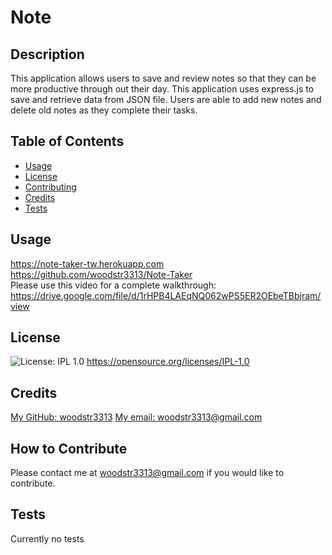 # Note

## Description
  This application allows users to save and review notes so that they can be more productive through out their day. This application uses express.js to save and retrieve data from JSON file. Users are able to add new notes and delete old notes as they complete their tasks. 

## Table of Contents 
- [Usage](#usage)
- [License](#license)
- [Contributing](#repo)
- [Credits](#credits)
- [Tests](#test)
  
## Usage
https://note-taker-tw.herokuapp.com <br />
https://github.com/woodstr3313/Note-Taker <br />
Please use this video for a complete walkthrough: https://drive.google.com/file/d/1rHPB4LAEqNQ062wPS5ER2OEbeTBbjram/view

## License
![License: IPL 1.0](https://img.shields.io/badge/License-IPL_1.0-blue.svg)
https://opensource.org/licenses/IPL-1.0

## Credits
[My GitHub: woodstr3313](https://github.com/woodstr3313)
[My email: woodstr3313@gmail.com](email:woodstr3313@gmail.com)

## How to Contribute
  Please contact me at woodstr3313@gmail.com if you would like to contribute.

## Tests
  Currently no tests
